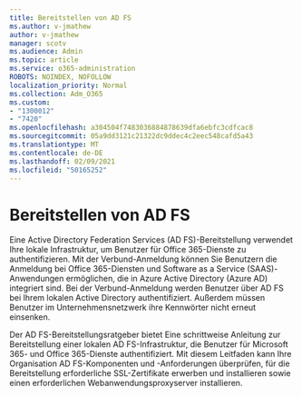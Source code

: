```yaml
---
title: Bereitstellen von AD FS
ms.author: v-jmathew
author: v-jmathew
manager: scotv
ms.audience: Admin
ms.topic: article
ms.service: o365-administration
ROBOTS: NOINDEX, NOFOLLOW
localization_priority: Normal
ms.collection: Adm_O365
ms.custom:
- "1300012"
- "7420"
ms.openlocfilehash: a304504f7483036884878639dfa6ebfc3cdfcac8
ms.sourcegitcommit: 05a9dd3121c21322dc9ddec4c2eec548cafd5a43
ms.translationtype: MT
ms.contentlocale: de-DE
ms.lasthandoff: 02/09/2021
ms.locfileid: "50165252"
---
```

# <a name="deploy-ad-fs"></a>Bereitstellen von AD FS

Eine Active Directory Federation Services (AD FS)-Bereitstellung verwendet Ihre lokale Infrastruktur, um Benutzer für Office 365-Dienste zu authentifizieren. Mit der Verbund-Anmeldung können Sie Benutzern die Anmeldung bei Office 365-Diensten und Software as a Service (SAAS)-Anwendungen ermöglichen, die in Azure Active Directory (Azure AD) integriert sind. Bei der Verbund-Anmeldung werden Benutzer über AD FS bei Ihrem lokalen Active Directory authentifiziert. Außerdem müssen Benutzer im Unternehmensnetzwerk ihre Kennwörter nicht erneut einsenken.

Der AD FS-Bereitstellungsratgeber bietet Eine schrittweise Anleitung zur Bereitstellung einer lokalen AD FS-Infrastruktur, die Benutzer für Microsoft 365- und Office 365-Dienste authentifiziert. [](https://go.microsoft.com/fwlink/?linkid=2071178) Mit diesem Leitfaden kann Ihre Organisation AD FS-Komponenten und -Anforderungen überprüfen, für die Bereitstellung erforderliche SSL-Zertifikate erwerben und installieren sowie einen erforderlichen Webanwendungsproxyserver installieren.
